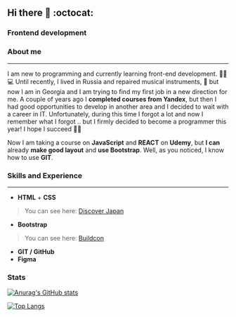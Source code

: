 ## Hi there 👋 :octocat:

### **Frontend development**

### **About me**
---
I am new to programming and currently learning front-end development. 👨‍🎓 💻 Until recently, I lived in Russia and repaired musical instruments, 🎸 but now I am in Georgia and I am trying to find my first job in a new direction for me. A couple of years ago I **completed courses from Yandex**, but then I had good opportunities to develop in another area and I decided to wait with a career in IT. Unfortunately, during this time I forgot a lot and now I remember what I forgot .. but I firmly decided to become a programmer this year! I hope I succeed :crossed_fingers::muscle:

Now I am taking a course on **JavaScript** and **REACT** on **Udemy**, but **I can** already **make good layout** and **use Bootstrap**. Well, as you noticed, I know how to use **GIT**.

### **Skills and Experience**
---
* **HTML** + **CSS**
> You can see here: [Discover Japan](https://henry128bit.github.io/Basic-knowledge-of-CSS-and-HTML/)
* **Bootstrap** 
> You can see here: [Buildcon](https://henry128bit.github.io/Bootstrap-5-project/)
* **GIT / GitHub**
* **Figma**

### **Stats**

[![Anurag's GitHub stats](https://github-readme-stats.vercel.app/api?username=Henry128bit&hide=stars,contribs&theme=cobalt)](https://github.com/anuraghazra/github-readme-stats)

[![Top Langs](https://github-readme-stats.vercel.app/api/top-langs/?username=Henry128bit)](https://github.com/anuraghazra/github-readme-stats)
